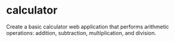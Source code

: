 # calculator
Create a basic calculator web application that performs arithmetic operations: addition, subtraction, multiplication, and division.
